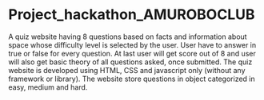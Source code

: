 # Project_hackathon_AMUROBOCLUB
A quiz website having 8 questions based on facts and information about space whose difficulty level is selected by the user. User have to answer in true or false for every question. At last user will get score out of 8 and user will also get basic theory of all questions asked, once submitted. The quiz website is developed using HTML, CSS and javascript only (without any framework or library). The website store questions in object categorized in easy, medium and hard.
